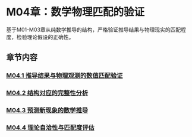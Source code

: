 # M04章：数学物理匹配的验证

基于M01-M03章从纯数学推导的结构，严格验证推导结果与物理现实的匹配程度，检验理论假设的正确性。

## 章节内容

### [M04.1 推导结果与物理观测的数值匹配验证](./M04.1-derived-results-physical-observations-numerical-matching.md)
### [M04.2 结构对应的完整性分析](./M04.2-structural-correspondence-completeness-analysis.md)
### [M04.3 预测新现象的数学推导](./M04.3-predicted-new-phenomena-mathematical-derivation.md)
### [M04.4 理论自洽性与匹配度评估](./M04.4-theory-consistency-matching-degree-assessment.md)